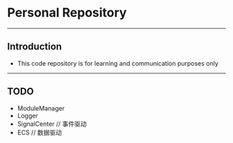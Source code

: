 # Personal Repository

***

## Introduction

+ This code repository is for learning and communication purposes only

***

## TODO

+ ModuleManager
+ Logger
+ SignalCenter // 事件驱动
+ ECS // 数据驱动
